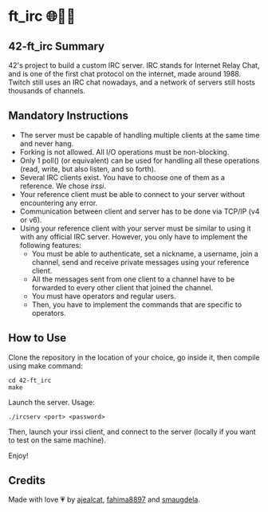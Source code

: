 # ft_irc 🌐🏃🐱

## 42-ft_irc Summary
42's project to build a custom IRC server. IRC stands for Internet Relay Chat, and is one of the first chat protocol on the internet, made around 1988. Twitch still uses an IRC chat nowadays, and a network of servers still hosts thousands of channels.

## Mandatory Instructions
- The server must be capable of handling multiple clients at the same time and never
hang.
- Forking is not allowed. All I/O operations must be non-blocking.
- Only 1 poll() (or equivalent) can be used for handling all these operations (read,
write, but also listen, and so forth).
- Several IRC clients exist. You have to choose one of them as a reference. We chose *irssi*.
- Your reference client must be able to connect to your server without encountering
any error.
- Communication between client and server has to be done via TCP/IP (v4 or v6).
- Using your reference client with your server must be similar to using it with any
official IRC server. However, you only have to implement the following features:
	- You must be able to authenticate, set a nickname, a username, join a channel,
send and receive private messages using your reference client.
	- All the messages sent from one client to a channel have to be forwarded to
every other client that joined the channel.
	- You must have operators and regular users.
	- Then, you have to implement the commands that are specific to operators.

## How to Use
Clone the repository in the location of your choice, go inside it, then compile using make command:
```
cd 42-ft_irc
make
```
Launch the server. Usage:
```
./ircserv <port> <password>
```
Then, launch your irssi client, and connect to the server (locally if you want to test on the same machine).

Enjoy!

## Credits
Made with love 💗 by [ajealcat](https://github.com/ajealcat), [fahima8897](https://github.com/fahima8897) and [smaugdela](https://github.com/smaugdela).
